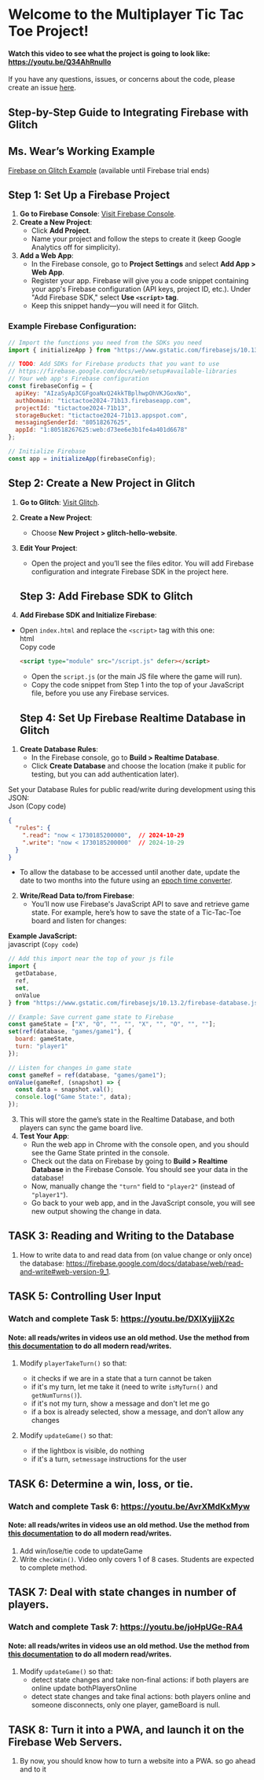 # Welcome to the Multiplayer Tic Tac Toe Project! 

#### Watch this video to see what the project is going to look like: <https://youtu.be/Q34AhRnuIIo> 

If you have any questions, issues, or concerns about the code, please create an issue [here](https://github.com/lwear/FirebaseTicTacToe/issues/new).

## Step-by-Step Guide to Integrating Firebase with Glitch

## Ms. Wear’s Working Example
[Firebase on Glitch Example](https://firebase-on-glitch-example.glitch.me/) (available until Firebase trial ends)

## Step 1: Set Up a Firebase Project

1. **Go to Firebase Console**: [Visit Firebase Console](https://console.firebase.google.com/).
2. **Create a New Project**:
   - Click **Add Project**.
   - Name your project and follow the steps to create it (keep Google Analytics off for simplicity).
3. **Add a Web App**:
   - In the Firebase console, go to **Project Settings** and select **Add App > Web App**.
   - Register your app. Firebase will give you a code snippet containing your app's Firebase configuration (API keys, project ID, etc.). Under "Add Firebase SDK," select **Use `<script>` tag**.
   - Keep this snippet handy—you will need it for Glitch.

### Example Firebase Configuration:

```javascript
// Import the functions you need from the SDKs you need
import { initializeApp } from "https://www.gstatic.com/firebasejs/10.13.2/firebase-app.js";

// TODO: Add SDKs for Firebase products that you want to use
// https://firebase.google.com/docs/web/setup#available-libraries
// Your web app's Firebase configuration
const firebaseConfig = {
  apiKey: "AIzaSyAp3CGFgoaNxQ24kkTBplhwpOhVKJGoxNo",
  authDomain: "tictactoe2024-71b13.firebaseapp.com",
  projectId: "tictactoe2024-71b13",
  storageBucket: "tictactoe2024-71b13.appspot.com",
  messagingSenderId: "80518267625",
  appId: "1:80518267625:web:d73ee6e3b1fe4a401d6678"
};

// Initialize Firebase
const app = initializeApp(firebaseConfig);
```
## **Step 2: Create a New Project in Glitch**

1. **Go to Glitch**: [Visit Glitch](https://glitch.com/).  
2. **Create a New Project**:  
   * Choose **New Project \> glitch-hello-website**.  
3. **Edit Your Project**:  
   * Open the project and you’ll see the files editor. You will add Firebase configuration and integrate Firebase SDK in the project here.

   ## **Step 3: Add Firebase SDK to Glitch**

1. **Add Firebase SDK and Initialize Firebase**:  
* Open `index.html` and replace the `<script>` tag with this one:  
  html  
  Copy code  
  ```html
  <script type="module" src="/script.js" defer></script>
  ```
  * Open the `script.js` (or the main JS file where the game will run).  
  * Copy the code snippet from Step 1 into the top of your JavaScript file, before you use any Firebase services.

  ## **Step 4: Set Up Firebase Realtime Database in Glitch**

1. **Create Database Rules**:  
   * In the Firebase console, go to **Build \> Realtime Database**.  
   * Click **Create Database** and choose the location (make it public for testing, but you can add authentication later).

Set your Database Rules for public read/write during development using this JSON:  
Json (Copy code)  
```json
{
  "rules": {
    ".read": "now < 1730185200000",  // 2024-10-29
    ".write": "now < 1730185200000"  // 2024-10-29
  }
}

```

* To allow the database to be accessed until another date, update the date to two months into the future using an [epoch time converter](https://www.epochconverter.com/).  
2. **Write/Read Data to/from Firebase**:  
   * You’ll now use Firebase's JavaScript API to save and retrieve game state. For example, here’s how to save the state of a Tic-Tac-Toe board and listen for changes:

**Example JavaScript:**  
javascript  (`Copy code`)

```javascript
// Add this import near the top of your js file
import {
  getDatabase,
  ref,
  set,
  onValue
} from "https://www.gstatic.com/firebasejs/10.13.2/firebase-database.js";

// Example: Save current game state to Firebase
const gameState = ["X", "O", "", "", "X", "", "O", "", ""];
set(ref(database, "games/game1"), {
  board: gameState,
  turn: "player1"
});

// Listen for changes in game state
const gameRef = ref(database, "games/game1");
onValue(gameRef, (snapshot) => {
  const data = snapshot.val();
  console.log("Game State:", data);
});

```

3. This will store the game’s state in the Realtime Database, and both players can sync the game board live.  
4. **Test Your App**:  
   * Run the web app in Chrome with the console open, and you should see the Game State printed in the console.  
   * Check out the data on Firebase by going to **Build \> Realtime Database** in the Firebase Console. You should see your data in the database\!  
   * Now, manually change the `"turn"` field to `"player2"` (instead of `"player1"`).  
   * Go back to your web app, and in the JavaScript console, you will see new output showing the change in data.

   







## TASK 3: Reading and Writing to the Database

 1. How to write data to and read data from (on value change or only once) the database: <https://firebase.google.com/docs/database/web/read-and-write#web-version-9_1>.
 
## TASK 5: Controlling User Input
### Watch and complete Task 5: <https://youtu.be/DXlXyjjjX2c>
#### Note: all reads/writes in videos use an old method. Use the method from [this documentation](https://firebase.google.com/docs/database/web/read-and-write#web-version-9_1) to do all modern read/writes.
 1. Modify `playerTakeTurn()` so that: 
    - it checks if we are in a state that a turn cannot be taken
    - if it's my turn, let me take it (need to write `isMyTurn()` and `getNumTurns()`).
    - if it's not my turn, show a message and don't let me go
    - if a box is already selected, show a message, and don't allow any changes
  
 2. Modify `updateGame()` so that:
    - if the lightbox is visible, do nothing
    - if it's a turn, `setmessage` instructions for the user
  
## TASK 6: Determine a win, loss, or tie.
### Watch and complete Task 6: <https://youtu.be/AvrXMdKxMyw> 
#### Note: all reads/writes in videos use an old method. Use the method from [this documentation](https://firebase.google.com/docs/database/web/read-and-write#web-version-9_1) to do all modern read/writes.
 1. Add win/lose/tie code to updateGame
 2. Write `checkWin()`. Video only covers 1 of 8 cases. Students are expected to complete method.

## TASK 7: Deal with state changes in number of players.
### Watch and complete Task 7: <https://youtu.be/joHpUGe-RA4> 
#### Note: all reads/writes in videos use an old method. Use the method from [this documentation](https://firebase.google.com/docs/database/web/read-and-write#web-version-9_1) to do all modern read/writes.
 1. Modify `updateGame()` so that:
    - detect state changes and take non-final actions: if both players are online update bothPlayersOnline
    - detect state changes and take final actions: both players online and someone disconnects, only one player, gameBoard is null.

## TASK 8: Turn it into a PWA, and launch it on the Firebase Web Servers.
 1. By now, you should know how to turn a website into a PWA. so go ahead and to it
